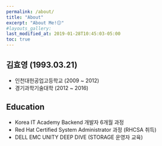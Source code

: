 ```yaml
---
permalink: /about/
title: "About"
excerpt: "About Me!😗"
#layouts_gallery:
last_modified_at: 2019-01-28T10:45:03-05:00
toc: true
---
```



## 김효영 (1993.03.21)
 - 인천대헌공업고등학교 (2009 ~ 2012)
 - 경기과학기술대학 (2012 ~ 2016)


## Education
 - Korea IT Academy Backend 개발자 6개월 과정
 - Red Hat Certified System Administrator 과정 (RHCSA 취득)
 - DELL EMC UNITY DEEP DIVE (STORAGE 운영자 교육)


